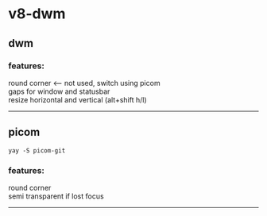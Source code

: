 # v8-dwm

## dwm
### features:
round corner <-- not used, switch using picom  
gaps for window and statusbar  
resize horizontal and vertical (alt+shift h/l)  

---

## picom
```yay -S picom-git```

### features:  
round corner  
semi transparent if lost focus  

---